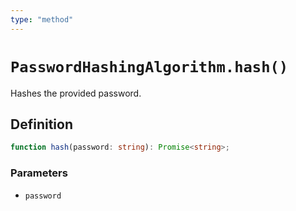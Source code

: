```yaml
---
type: "method"
---
```


# `PasswordHashingAlgorithm.hash()`

Hashes the provided password.

## Definition

```ts
function hash(password: string): Promise<string>;
```

### Parameters

- `password`
